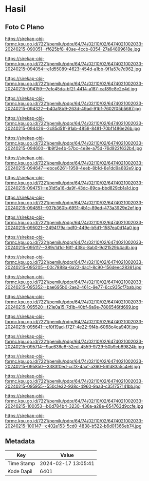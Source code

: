 # Hasil

## Foto C Plano

https://sirekap-obj-formc.kpu.go.id/7221/pemilu/pdpr/64/74/02/10/02/6474021002033-20240215-090051--ff625bf8-40ae-4ccb-8354-27a64899618e.jpg

https://sirekap-obj-formc.kpu.go.id/7221/pemilu/pdpr/64/74/02/10/02/6474021002033-20240215-094054--e1d55089-4623-454d-a1bb-9f1a57e7d962.jpg

https://sirekap-obj-formc.kpu.go.id/7221/pemilu/pdpr/64/74/02/10/02/6474021002033-20240215-094159--7efc45da-bf2f-4414-a187-caf89c8e2e4d.jpg

https://sirekap-obj-formc.kpu.go.id/7221/pemilu/pdpr/64/74/02/10/02/6474021002033-20240215-094322--b40af8b9-263d-49ad-91bf-7602f05b5687.jpg

https://sirekap-obj-formc.kpu.go.id/7221/pemilu/pdpr/64/74/02/10/02/6474021002033-20240215-094426--2c85d51f-91ab-4859-8481-70bf1486e26b.jpg

https://sirekap-obj-formc.kpu.go.id/7221/pemilu/pdpr/64/74/02/10/02/6474021002033-20240215-094600--1b9f2e4b-57bc-4e8e-a75d-76d922f632b4.jpg

https://sirekap-obj-formc.kpu.go.id/7221/pemilu/pdpr/64/74/02/10/02/6474021002033-20240215-094647--ebce6261-1958-4eeb-8b1d-8e1dd9a682e9.jpg

https://sirekap-obj-formc.kpu.go.id/7221/pemilu/pdpr/64/74/02/10/02/6474021002033-20240215-094751--e31d5a16-da9f-43dc-89ca-bbd829cb1a1d.jpg

https://sirekap-obj-formc.kpu.go.id/7221/pemilu/pdpr/64/74/02/10/02/6474021002033-20240215-094851--937b360b-6951-4b1c-89ed-473a3929e2ef.jpg

https://sirekap-obj-formc.kpu.go.id/7221/pemilu/pdpr/64/74/02/10/02/6474021002033-20240215-095021--2494f79a-bdf0-449e-b5d1-1587ea0d14a0.jpg

https://sirekap-obj-formc.kpu.go.id/7221/pemilu/pdpr/64/74/02/10/02/6474021002033-20240215-095117--389c1d1d-f6ff-438c-8ab0-9d21529b4adb.jpg

https://sirekap-obj-formc.kpu.go.id/7221/pemilu/pdpr/64/74/02/10/02/6474021002033-20240215-095205--00c7888a-6a22-4ac1-8c90-156deec28361.jpg

https://sirekap-obj-formc.kpu.go.id/7221/pemilu/pdpr/64/74/02/10/02/6474021002033-20240215-095352--bae695b0-2ae2-461c-9e77-6cc935cf7bab.jpg

https://sirekap-obj-formc.kpu.go.id/7221/pemilu/pdpr/64/74/02/10/02/6474021002033-20240215-095520--f21e0a15-7d1b-40bf-9a9e-7806546fd699.jpg

https://sirekap-obj-formc.kpu.go.id/7221/pemilu/pdpr/64/74/02/10/02/6474021002033-20240215-095641--cf0f19ad-f727-4e22-9f4b-6068c4ca940f.jpg

https://sirekap-obj-formc.kpu.go.id/7221/pemilu/pdpr/64/74/02/10/02/6474021002033-20240215-095714--9ae636c8-52ed-4559-9729-50b9eb89824b.jpg

https://sirekap-obj-formc.kpu.go.id/7221/pemilu/pdpr/64/74/02/10/02/6474021002033-20240215-095850--3383f0ed-ccf3-4aaf-a360-56fd83a5c4e6.jpg

https://sirekap-obj-formc.kpu.go.id/7221/pemilu/pdpr/64/74/02/10/02/6474021002033-20240215-095955--550c1e32-938c-4960-9aa3-c351757141bb.jpg

https://sirekap-obj-formc.kpu.go.id/7221/pemilu/pdpr/64/74/02/10/02/6474021002033-20240215-100053--b0d784b4-3230-436a-a28e-654763d9ccfe.jpg

https://sirekap-obj-formc.kpu.go.id/7221/pemilu/pdpr/64/74/02/10/02/6474021002033-20240215-100147--c402e153-5cd0-4838-b522-b6d01366eb74.jpg


## Metadata

| Key        | Value               |
| ---------- | ------------------- |
| Time Stamp | 2024-02-17 13:05:41 |
| Kode Dapil | 6401                |



